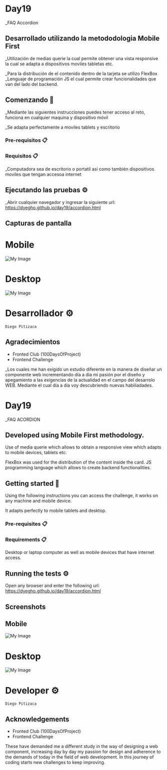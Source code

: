 <!-- Sapanish -->
# Day19

_FAQ Accordion

## Desarrollado utilizando la metododologia Mobile First
_Utilización de medias querie la cual permite obtener una vista responsive la cual se adapta a dispositivos moviles tabletas etc.

_Para la distribución de el contenido dentro de la tarjeta se utilizo FlexBox
_Lenguaje de programación JS el cual permite crear funcionalidades que van del lado del backend.

## Comenzando 🚀

_Mediante las siguientes instrucciones puedes tener acceso al reto, funciona en cualquier maquina y dispositivo móvil

_Se adapta perfectamente a moviles tablets y escritorio


### Pre-requisitos 📋
### Requisitos 📋
_Computadora sea de escritorio o portatil asi como también dispositivos moviles que tengan accesoa internet

## Ejecutando las pruebas ⚙️

_Abrir cualquier navegador y ingresar la siguiente url:
https://dyegho.github.io/day19/accordion.html


## Capturas de pantalla
# Mobile
![My Image](./img/FAQ-Mobile.JPG)

# Desktop
![My Image](./img/FAQ-Desktop.JPG)
# Desarrollador ⚙️
    Diego Pitizaca 
    
## Agradecimientos
* Fronted Club (100DaysOfProject)
* Frontend Challenge

_Los cuales me han exigido un estudio diferente en la manera de diseñar un componente web incrementando día a dia mi pasión por el diseño y apegamiento a las exigencias de la actualidad en el campo del desarrolo WEB. Mediante el cual día a día voy descubriendo nuevas habiliadades.

<!-- English -->

# Day19

_FAQ ACORDION

## Developed using Mobile First methodology.
Use of media querie which allows to obtain a responsive view which adapts to mobile devices, tablets etc.

FlexBox was used for the distribution of the content inside the card.
JS programming language which allows to create backend functionalities.

## Getting started 🚀

Using the following instructions you can access the challenge, it works on any machine and mobile device.

It adapts perfectly to mobile tablets and desktop.


### Pre-requisites 📋
### Requirements 📋
Desktop or laptop computer as well as mobile devices that have internet access.

## Running the tests ⚙️

Open any browser and enter the following url:
https://dyegho.github.io/day19/accordion.html


## Screenshots
## Mobile
![My Image](img/FAQ-MObile.jpg)

# Desktop
![My Image](img/FAQ-Desktop.jpg)
# Developer ⚙️
    Diego Pitizaca 
    
## Acknowledgements
* Fronted Club (100DaysOfProject)
* Frontend Challenge

These have demanded me a different study in the way of designing a web component, increasing day by day my passion for design and adherence to the demands of today in the field of web development.
In this journey of coding starts new challenges to keep improving.







